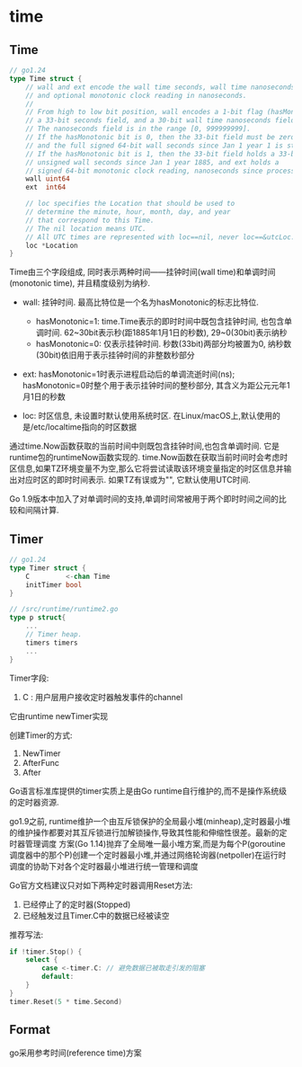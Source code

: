 # time

## Time
```go
// go1.24
type Time struct {
	// wall and ext encode the wall time seconds, wall time nanoseconds,
	// and optional monotonic clock reading in nanoseconds.
	//
	// From high to low bit position, wall encodes a 1-bit flag (hasMonotonic),
	// a 33-bit seconds field, and a 30-bit wall time nanoseconds field.
	// The nanoseconds field is in the range [0, 999999999].
	// If the hasMonotonic bit is 0, then the 33-bit field must be zero
	// and the full signed 64-bit wall seconds since Jan 1 year 1 is stored in ext.
	// If the hasMonotonic bit is 1, then the 33-bit field holds a 33-bit
	// unsigned wall seconds since Jan 1 year 1885, and ext holds a
	// signed 64-bit monotonic clock reading, nanoseconds since process start.
	wall uint64
	ext  int64

	// loc specifies the Location that should be used to
	// determine the minute, hour, month, day, and year
	// that correspond to this Time.
	// The nil location means UTC.
	// All UTC times are represented with loc==nil, never loc==&utcLoc.
	loc *Location
}
```

Time由三个字段组成, 同时表示两种时间——挂钟时间(wall time)和单调时间(monotonic time), 并且精度级别为纳秒.
- wall: 挂钟时间. 最高比特位是一个名为hasMonotonic的标志比特位. 

    - hasMonotonic=1: time.Time表示的即时时间中既包含挂钟时间, 也包含单调时间. 62~30bit表示秒(距1885年1月1日的秒数), 29~0(30bit)表示纳秒
    - hasMonotonic=0: 仅表示挂钟时间. 秒数(33bit)两部分均被置为0, 纳秒数(30bit)依旧用于表示挂钟时间的非整数秒部分
- ext: hasMonotonic=1时表示进程启动后的单调流逝时间(ns); hasMonotonic=0时整个用于表示挂钟时间的整秒部分, 其含义为距公元元年1月1日的秒数
- loc: 时区信息, 未设置时默认使用系统时区. 在Linux/macOS上,默认使用的是/etc/localtime指向的时区数据

通过time.Now函数获取的当前时间中则既包含挂钟时间,也包含单调时间. 它是runtime包的runtimeNow函数实现的. time.Now函数在获取当前时间时会考虑时区信息,如果TZ环境变量不为空,那么它将尝试读取该环境变量指定的时区信息并输出对应时区的即时时间表示. 如果TZ有误或为"", 它默认使用UTC时间.

Go 1.9版本中加入了对单调时间的支持,单调时间常被用于两个即时时间之间的比较和间隔计算.

## Timer
```go
// go1.24
type Timer struct {
	C         <-chan Time
	initTimer bool
}

// /src/runtime/runtime2.go
type p struct{
    ...
    // Timer heap.
	timers timers
    ...
}
```

Timer字段:
1. C : 用户层用户接收定时器触发事件的channel

它由runtime newTimer实现

创建Timer的方式:
1. NewTimer
1. AfterFunc
1. After

Go语言标准库提供的timer实质上是由Go runtime自行维护的,而不是操作系统级的定时器资源.

go1.9之前, runtime维护一个由互斥锁保护的全局最小堆(minheap),定时器最小堆的维护操作都要对其互斥锁进行加解锁操作,导致其性能和伸缩性很差。最新的定时器管理调度
方案(Go 1.14)抛弃了全局唯一最小堆方案,而是为每个P(goroutine调度器中的那个P)创建一个定时器最小堆,并通过网络轮询器(netpoller)在运行时调度的协助下对各个定时器最小堆进行统一管理和调度

Go官方文档建议只对如下两种定时器调用Reset方法:
1. 已经停止了的定时器(Stopped)
1. 已经触发过且Timer.C中的数据已经被读空

推荐写法:
```go
if !timer.Stop() {
	select {
		case <-timer.C: // 避免数据已被取走引发的阻塞
		default:
	}
}
timer.Reset(5 * time.Second)
```

## Format
go采用参考时间(reference time)方案